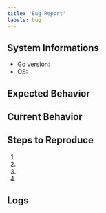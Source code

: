 ```yaml
---
title: 'Bug Report'
labels: bug
---
```


 <!--
## Do this before creating an issue
 - Check our [developer documentation](https://developers.line.me/en/docs/) and [FAQ](https://developers.line.me/en/faq/messaging-api/) page for more information on LINE bots and the Messaging API
 ## When creating an issue
 - Provide detailed information about the issue you had with the SDK as below
-->

 ## System Informations

 * Go version:
 * OS:

 ## Expected Behavior
<!-- Tell us what should happen -->

 ## Current Behavior
<!-- Tell us what happens instead of the expected behavior -->

 ## Steps to Reproduce
<!-- Provide a link to a live example, or an unambigeous set of steps to -->
1.
1.
1.
1.

 ## Logs
<!-- Provide logs if possible -->
